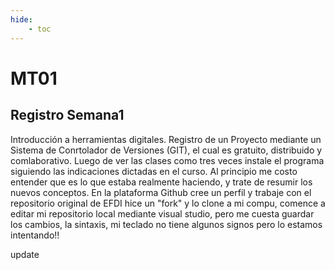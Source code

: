 ```yaml
---
hide:
    - toc
---
```


# MT01
## Registro Semana1

Introducción a herramientas digitales. Registro de un Proyecto mediante un Sistema de Conrtolador de Versiones (GIT), el cual es gratuito, distribuido y comlaborativo. 
Luego de ver las clases como tres veces instale el programa siguiendo las indicaciones dictadas en el curso. Al principio me costo entender que es lo que estaba realmente haciendo, y trate de resumir los nuevos conceptos.
En la plataforma Github cree un perfil y trabaje con el repositorio original de EFDI hice un "fork" y lo clone a mi compu, comence a editar mi repositorio local mediante visual studio, pero me cuesta guardar los cambios, la sintaxis, mi teclado no tiene algunos signos pero lo estamos intentando!!

update

